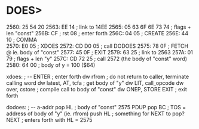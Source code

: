 # DOES>

2560: 25 54 20
2563: EE 14 ; link to 14EE
2565: 05 63 6F 6E 73 74 ; flags + len "const"
256B: CF ; rst 08 ; enter forth
256C: 04 05 ; CREATE
256E: 44 10 ; COMMA  
2570: E0 05 ; XDOES
2572: CD D0 05 ; call DODOES
2575: 78 0F ; FETCH @ ie. body of "const"
2577: 45 0F ; EXIT
2579: 63 25 ; link to 2563
257A: 01 79 ; flags + len "y"
257C: CD 72 25 ; call 2572 (the body of "const" word)
2580: 64 00 ; body of y = 100 ($64)

xdoes: ; --
ENTER ; enter forth
dw rfrom ; do not return to caller, terminate calling word
dw latest, AT, tcfa ; get body of "y"
dw LIT, call_opcode
dw over, cstore ; compile call to body of "const"
dw ONEP, STORE
EXIT ; exit forth

dodoes: ; -- a-addr
pop HL ; body of "const" 2575
PDUP
pop BC ; TOS = address of body of "y" (ie. rfrom)
push HL ; something for NEXT to pop?  
NEXT ; enters forth with HL = 2575
